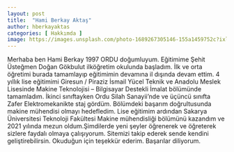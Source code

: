 ```yaml
---
layout: post
title:  "Hami Berkay Aktaş"
author: hberkayaktas
categories: [ Hakkımda ]
image: https://images.unsplash.com/photo-1689267305146-155a1459752c?ixlib=rb-4.0.3&ixid=M3wxMjA3fDB8MHxwaG90by1vZi10aGUtZGF5fHx8fGVufDB8fHx8fA%3D%3D&dpr=1&auto=format%2Ccompress&fit=crop&w=399&h=230
---
```

Merhaba ben Hami Berkay 1997 ORDU doğumluyum. Eğitimime Şehit Üsteğmen Doğan Gökbulut ilköğretim okulunda başladım. İlk ve orta öğretimi burada tamamlayıp eğitimimin devamına il dışında devam ettim. 4 yıllık lise eğitimimi Giresun / Piraziz İsmail Yücel Teknik ve Anadolu Meslek Lisesinde Makine Teknolojisi – Bilgisayar Destekli İmalat bölümünde tamamladım. İkinci sınıftayken Ordu Silah Sanayii’nde ve üçüncü sınıfta Zafer Elektromekanikte staj gördüm. Bölümdeki başarım doğrultusunda  makine mühendisi olmayı hedefledim. Lise eğitimim ardından  Sakarya Üniversitesi Teknoloji Fakültesi Makine mühendisliği bölümünü kazandım ve 2021 yılında mezun oldum.Şimdilerde yeni şeyler öğrenerek ve öğreterek sizlere faydalı olmaya çalışıyorum. Sitemizi takip ederek sende kendini geliştirebilirsin. Okuduğun için teşekkür ederim. Başarılar diliyorum.


